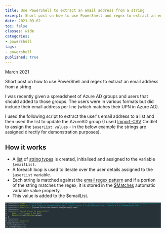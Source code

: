 ```yaml
---
title: Use PowerShell to extract an email address from a string
excerpt: Short post on how to use PowerShell and regex to extract an email address from a string.
date: 2021-03-02
toc: false
classes: wide
categories:
- powershell
tags:
- powershell
published: true
---
```

March 2021

Short post on how to use PowerShell and regex to extract an email address from a string.

I was recently given a spreadsheet of Azure AD groups and users that should added to those groups. The users were in various formats but did include their email address per line (which matches their UPN in Azure AD).

I used the following script to extract the user's email address to a list and then used the list to update the AzureAD group (I used [Import-CSV] Cmdlet to assign the ```$userList values``` - in the below example the strings are assigned directly for demonstration purposes).

<script src="https://gist.github.com/MatthewJDavis/74743afd13e54afd171289e1c4f70a3d.js"></script>

## How it works

- A [list] of [string types] is created, initialised and assigned to the variable ```$emailList```.
- A foreach loop is used to iterate over the user details assigned to the ```$userList``` variable. 
- Each string is matched against the [email regex pattern] and if a portion of the string matches the regex, it is stored in the [$Matches] automatic variable value property. 
- This value is added to the $emailList.

![Showing output of email addresses from script](/images/ps-email-extract/ps-email-extract.png)

[list]: https://docs.microsoft.com/en-us/dotnet/api/system.collections.generic.list-1?view=net-5.0
[string types]: https://docs.microsoft.com/en-us/dotnet/api/system.string?view=net-5.0
[$Matches]: https://docs.microsoft.com/en-us/powershell/module/microsoft.powershell.core/about/about_automatic_variables?view=powershell-7.1#matches
[email regex pattern]: https://emailregex.com/
[Import-Csv]: https://docs.microsoft.com/en-us/powershell/module/microsoft.powershell.utility/import-csv?view=powershell-7.1